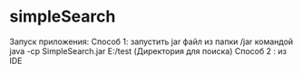 # simpleSearch
Запуск приложения:
Способ 1:
запустить jar файл из папки /jar командой java -cp SimpleSearch.jar E:/test      (Директория для поиска)
Способ 2 :
из IDE
